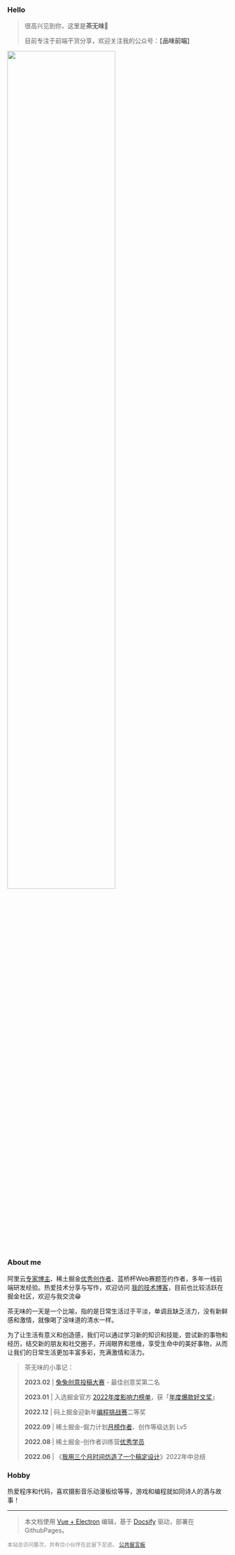 
### Hello

> 很高兴见到你，这里是**茶无味**🍻
> 
> 目前专注于前端干货分享，欢迎关注我的公众号：【**品味前端**】
>

<img src="/wechat.png" width = "70%" />

### About me

阿里云[专家博主](https://book.palxp.com/images/2023-1-19-1674125144070.jpeg)、稀土掘金[优秀创作者](https://juejin.cn/user/2682464103060541/posts)、蓝桥杯Web赛题签约作者，多年一线前端研发经验。热爱技术分享与写作，欢迎访问 [我的技术博客](https://blog.palxp.com/)，目前也比较活跃在掘金社区，欢迎与我交流😁

茶无味的一天是一个比喻，指的是日常生活过于平淡，单调且缺乏活力，没有新鲜感和激情，就像喝了没味道的清水一样。

为了让生活有意义和创造感，我们可以通过学习新的知识和技能，尝试新的事物和经历，结交新的朋友和社交圈子，开阔眼界和思维，享受生命中的美好事物，从而让我们的日常生活更加丰富多彩，充满激情和活力。

> 茶无味的小事记：
> 
> **2023.02** | [兔兔创意投稿大赛](https://juejin.cn/post/7202135679227969596#heading-0) - 最佳创意奖第二名
> 
>**2023.01** | 入选掘金官方 [2022年度影响力榜单](https://juejin.cn/post/7187334670286061626#heading-5)，获「[年度爆款好文奖](https://p6-juejin.byteimg.com/tos-cn-i-k3u1fbpfcp/c8c4007aaf3a4c31a68700bee7633761~tplv-k3u1fbpfcp-watermark.image?)」
>
>**2022.12** | 码上掘金迎新年[编程挑战赛](https://juejin.cn/challenge/2/result)二等奖
>
>**2022.09** | 稀土掘金-倔力计划[月榜作者](https://p1-juejin.byteimg.com/tos-cn-i-k3u1fbpfcp/56101c9d25194e0081d5695cc1b6e391~tplv-k3u1fbpfcp-zoom-in-crop-mark:3024:0:0:0.awebp?)、创作等级达到 Lv5
>
>**2022.08** | 稀土掘金-创作者训练营[优秀学员](https://p1-juejin.byteimg.com/tos-cn-i-k3u1fbpfcp/4a6bb5593e974727b50d19ae841dff38~tplv-k3u1fbpfcp-zoom-in-crop-mark:3024:0:0:0.awebp?)
>
>**2022.06** | 《[我用三个月时间仿造了一个稿定设计](https://juejin.cn/post/7113919111905673247)》2022年中总结
>

### Hobby

热爱程序和代码，喜欢摄影音乐动漫板绘等等，游戏和编程就如同诗人的酒与故事！

-----

> 本文档使用 [Vue + Electron](https://juejin.cn/post/7127593631606636581) 编辑，基于 [Docsify](https://docsify.js.org/#/zh-cn/) 驱动，部署在 GithubPages。

<div style="font-size:12px;color:#888888"><span id="busuanzi_container_site_pv">本站总访问量<span id="busuanzi_value_site_pv"></span>次</span>，<span id="busuanzi_container_site_pv">共有<span id="busuanzi_value_site_uv"></span>位小伙伴在此留下足迹。</span> <a href="https://support.qq.com/product/496599">公共留言板</a></div>

